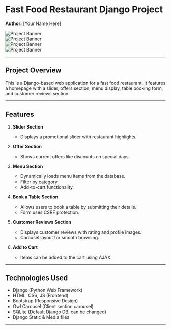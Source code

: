 # Fast Food Restaurant Django Project

**Author:** [Your Name Here]

![Project Banner](https://github.com/rkstm7/images/blob/main/restaurant_dashboard1.png)  
![Project Banner](https://github.com/rkstm7/images/blob/main/restaurant_dashboard2.png)  
![Project Banner](https://github.com/rkstm7/images/blob/main/restaurant_dashboard3.png)  
![Project Banner](https://github.com/rkstm7/images/blob/main/restaurant_dashboard4.png)

---

## Project Overview

This is a Django-based web application for a fast food restaurant. It features a homepage with a slider, offers section, menu display, table booking form, and customer reviews section.

---

## Features

1. **Slider Section**
   - Displays a promotional slider with restaurant highlights.
2. **Offer Section**

   - Shows current offers like discounts on special days.

3. **Menu Section**

   - Dynamically loads menu items from the database.
   - Filter by category.
   - Add-to-cart functionality.

4. **Book a Table Section**

   - Allows users to book a table by submitting their details.
   - Form uses CSRF protection.

5. **Customer Reviews Section**

   - Displays customer reviews with rating and profile images.
   - Carousel layout for smooth browsing.

6. **Add to Cart**
   - Items can be added to the cart using AJAX.

---

## Technologies Used

- Django (Python Web Framework)
- HTML, CSS, JS (Frontend)
- Bootstrap (Responsive Design)
- Owl Carousel (Client section carousel)
- SQLite (Default Django DB, can be changed)
- Django Static & Media files

---
